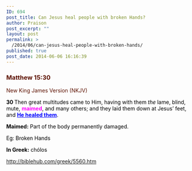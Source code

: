 ```yaml
---
ID: 694
post_title: Can Jesus heal people with broken Hands?
author: Praison
post_excerpt: ""
layout: post
permalink: >
  /2014/06/can-jesus-heal-people-with-broken-hands/
published: true
post_date: 2014-06-06 16:16:39
---
```

<div class="heading passage-class-0" style="color: #5c1101;">
<div class="heading passage-class-0" style="color: #5c1101;">
<h3>Matthew 15:30</h3>
<p class="txt-sm">New King James Version (NKJV)</p>

</div>
<div class="passage version-NKJV result-text-style-normal text-html " style="color: #000000;">

<span id="en-NKJV-23664" class="text Matt-15-30"><span class="versenum" style="font-weight: bold;">30 </span>Then great multitudes came to Him, having with them <i>the</i> lame, blind, mute, <span style="color: #ff00ff;"><strong>maimed</strong></span>, and many others; and they laid them down at Jesus’ feet, and <span style="text-decoration: underline; color: #0000ff;"><strong>He healed them</strong></span>.</span>

<strong>Maimed:</strong> Part of the body permanently damaged.

Eg: Broken Hands

<strong>In Greek:</strong> chólos

http://biblehub.com/greek/5560.htm

</div>
</div>